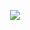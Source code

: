 <p align="center">
  <a href="https://skillicons.dev">
    <img src="https://skillicons.dev/icons?i=react,tailwindcss,sass,ts,next,nodejs,python,threejs,vercel,vscode,docker,figma,blender,ableton&theme=light" />
  </a>
</p>
